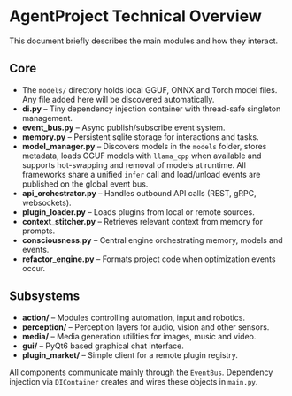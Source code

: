 # AgentProject Technical Overview

This document briefly describes the main modules and how they interact.

## Core
- The `models/` directory holds local GGUF, ONNX and Torch model files. Any file
  added here will be discovered automatically.
- **di.py** – Tiny dependency injection container with thread-safe singleton
  management.
- **event_bus.py** – Async publish/subscribe event system.
- **memory.py** – Persistent sqlite storage for interactions and tasks.
- **model_manager.py** – Discovers models in the `models` folder, stores
  metadata, loads GGUF models with `llama_cpp` when available and supports
  hot-swapping and removal of models at runtime. All frameworks share a unified
  `infer` call and load/unload events are published on the global event bus.
- **api_orchestrator.py** – Handles outbound API calls (REST, gRPC, websockets).
- **plugin_loader.py** – Loads plugins from local or remote sources.
- **context_stitcher.py** – Retrieves relevant context from memory for prompts.
- **consciousness.py** – Central engine orchestrating memory, models and events.
- **refactor_engine.py** – Formats project code when optimization events occur.

## Subsystems
- **action/** – Modules controlling automation, input and robotics.
- **perception/** – Perception layers for audio, vision and other sensors.
- **media/** – Media generation utilities for images, music and video.
- **gui/** – PyQt6 based graphical chat interface.
- **plugin_market/** – Simple client for a remote plugin registry.

All components communicate mainly through the `EventBus`. Dependency injection
via `DIContainer` creates and wires these objects in `main.py`.
